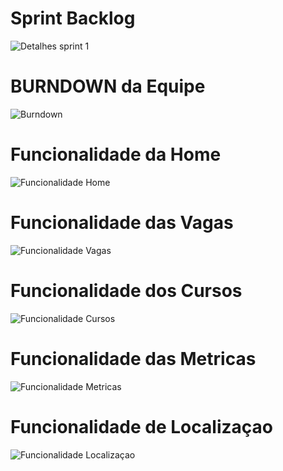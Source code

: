 <H1>Sprint Backlog </H1>


![Detalhes sprint 1](https://user-images.githubusercontent.com/102235459/163424071-74a369c0-4d10-4749-9e55-7b1e393305e9.png)

<h1> BURNDOWN da Equipe </h1>

![Burndown](https://user-images.githubusercontent.com/102235459/163424190-321fc0c5-8c21-4c59-9000-1daf49a4fc17.png)

<h1> Funcionalidade da Home </h1>

![Funcionalidade Home](https://user-images.githubusercontent.com/102235459/163428847-e8bb96ce-8fd2-4aaf-a617-be0d056ffa92.gif)

<h1> Funcionalidade das Vagas </h1>

![Funcionalidade Vagas](https://user-images.githubusercontent.com/102235459/163428985-371dea67-519f-4c1a-8e55-57dacb528d25.gif)

<h1> Funcionalidade dos Cursos </h1>

![Funcionalidade Cursos](https://user-images.githubusercontent.com/102235459/163429191-6de6b9fa-1261-4ac6-9787-29a0602c1d63.gif)


<h1> Funcionalidade das Metricas </h1>

![Funcionalidade Metricas](https://user-images.githubusercontent.com/102235459/163429249-62c75143-cae4-4c17-8cb1-be3a0819c1f1.gif)

<h1> Funcionalidade de Localizaçao </h1>

![Funcionalidade Localizaçao](https://user-images.githubusercontent.com/102235459/163429341-796052b4-1f28-4d4f-93a5-95f3f66d2eb1.gif)



